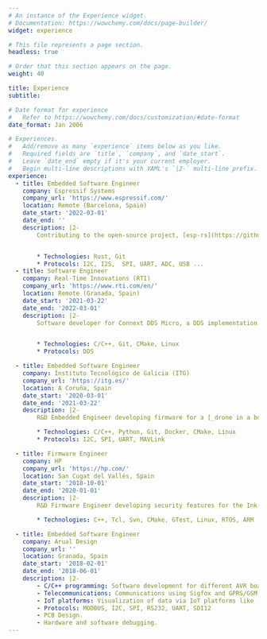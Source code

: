 ```yaml
---
# An instance of the Experience widget.
# Documentation: https://wowchemy.com/docs/page-builder/
widget: experience

# This file represents a page section.
headless: true

# Order that this section appears on the page.
weight: 40

title: Experience
subtitle:

# Date format for experience
#   Refer to https://wowchemy.com/docs/customization/#date-format
date_format: Jan 2006

# Experiences.
#   Add/remove as many `experience` items below as you like.
#   Required fields are `title`, `company`, and `date_start`.
#   Leave `date_end` empty if it's your current employer.
#   Begin multi-line descriptions with YAML's `|2-` multi-line prefix.
experience:
  - title: Embedded Software Engineer
    company: Espressif Systems
    company_url: 'https://www.espressif.com/'
    location: Remote (Barcelona, Spain)
    date_start: '2022-03-01'
    date_end: ''
    description: |2-
        Contributing to the open-source project, [esp-rs](https://github.com/esp-rs), which facilitates using Rust in ESP32 SoCs.


        * Technologies: Rust, Git
        * Protocols: I2C, I2S,  SPI, UART, ADC, USB ...
  - title: Software Engineer
    company: Real-Time Innovations (RTI)
    company_url: 'https://www.rti.com/en/'
    location: Remote (Granada, Spain)
    date_start: '2021-03-22'
    date_end: '2022-03-01'
    description: |2-
        Software developer for Connext DDS Micro, a DDS implementation for resource-constrained applications, and Connext TSS, a FACE TSS solution powered by Connext DDS.


        * Technologies: C/C++, Git, CMake, Linux
        * Protocols: DDS

  - title: Embedded Software Engineer
    company: Instituto Tecnológico de Galicia (ITG)
    company_url: 'https://itg.es/'
    location: A Coruña, Spain
    date_start: '2020-03-01'
    date_end: '2021-03-22'
    description: |2-
        R&D Embedded Engineer developing firmware for a [_drone in a box_](https://www.youtube.com/watch?v=A6RUV0yKewg&t=107s) solution based on ARM and AVR microcontrollers. The system controls everything needed after the drone landing including communications, centering, charging, and encapsulation.

        * Technologies: C/C++, Python, Git, Docker, CMake, Linux
        * Protocols: I2C, SPI, UART, MAVLink

  - title: Firmware Engineer
    company: HP
    company_url: 'https://hp.com/'
    location: San Cugat del Vallés, Spain
    date_start: '2018-10-01'
    date_end: '2020-01-01'
    description: |2-
        R&D Firmware Engineer developing security features for the Ink Delivery System both for 3D and Large Format Printers. Agile development using Scrum with Jira.

        * Technologies: C++, Tcl, Svn, CMake, GTest, Linux, RTOS, ARM

  - title: Embedded Software Engineer
    company: Arual Design
    company_url: ''
    location: Granada, Spain
    date_start: '2018-02-01'
    date_end: '2018-06-01'
    description: |2-
        - C/C++ programming: Software development for different AVR boards.
        - Telecommunications: Communications using Sigfox and GPRS/GSM.
        - IoT platforms: Visualization of data via IoT platforms like [Losant](https://www.losant.com/).
        - Protocols: MODBUS, I2C, SPI, RS232, UART, SDI12
        - PCB Design.
        - Hardware and software debugging.
---
```

